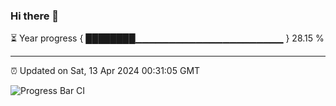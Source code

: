 ### Hi there 👋

⏳ Year progress { ████████▁▁▁▁▁▁▁▁▁▁▁▁▁▁▁▁▁▁▁▁▁▁ } 28.15 %

---

⏰ Updated on Sat, 13 Apr 2024 00:31:05 GMT

![Progress Bar CI](https://github.com/Shyam-Makwana/GitHub-Actions-Demo/workflows/Progress%20Bar%20CI/badge.svg)

